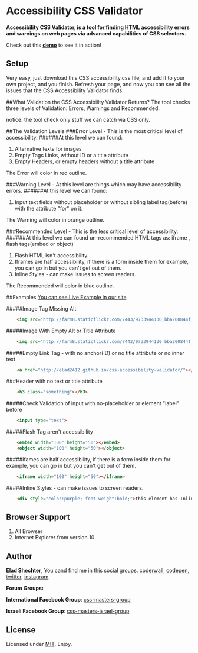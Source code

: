 # Accessibility CSS Validator

**Accessibility CSS Validator, is a tool for finding HTML accessibility errors and warnings on web pages via advanced capabilities of CSS selectors.**

Check out this **[demo][demo]** to see it in action!

## Setup

Very easy, just download this CSS accessibility.css file, and add it to your own project, and you finish.
Refresh your page, and now you can see all the issues that the CSS Accessibility Validator finds.

##What Validation the CSS Accessibility Validator Returns?
The tool checks three levels of Validation: Errors, Warnings and Recommended.

notice: the tool check only stuff we can catch via CSS only.

##The Validation Levels
###Error Level - This is the most critical level of accessibility.
######At this level we can found:
1. Alternative texts for images
2. Empty Tags Links, without ID or a title attribute
3. Empty Headers, or empty headers without a title attribute

The Error will color in red outline.

###Warning Level - At this level are things which may have accessibility errors.
######At this level we can found:
1. Input text fields without placeholder or without sibling label tag(before) with the attribute "for" on it.

The Warning will color in orange outline.

###Recommended Level - This is the less critical level of accessibility.
######At this level we can found un-recommended HTML tags as: iframe , flash tags(embed or object)
1. Flash HTML isn't accessibility.
2. Iframes are half accessibility, if there is a form inside them for example, you can go in but you can't get out of them.
3. Inline Styles - can make issues to screen readers.

The Recommended will color in blue outline.

##Examples
[You can see Live Example in our site]

#####Image Tag Missing Alt
```html
	<img src="http://farm8.staticflickr.com/7443/9733944130_bba200844f_m.jpg">
```

#####Image With Empty Alt or Title Attribute
```html
	<img src="http://farm8.staticflickr.com/7443/9733944130_bba200844f_m.jpg" alt="">
```

#####Empty Link Tag - with no anchor(ID) or no title attribute or no inner text
```html
	<a href="http://elad2412.github.io/css-accessibility-validator/"></a>
```

###Header with no text or title attribute
```html
	<h3 class="something"></h3>
```

#####Check Validation of input with no-placeholder or element "label" before
```html
	<input type="text">
```

#####Flash Tag aren't accessibility
```html
	<embed width="100" height="50"></embed>
	<object width="100" height="50"></object>
```

#####Ifames are half accessibility, if there is a form inside them for example, you can go in but you can't get out of them.
```html
	<iframe width="100" height="50"></iframe>
```

#####Inline Styles - can make issues to screen readers.
```html
	<div style="color:purple; font-weight:bold;">this element has Inline Styles</div>
```


## Browser Support
1. All Browser
2. Internet Explorer from version 10

## Author
**Elad Shechter**, You cand find me in this social groups.
[coderwall], [codepen], [twitter], [instagram]

**Forum Groups:**

**International Facebook Group**: [css-masters-group]

**Israeli Facebook Group**: [css-masters-israel-group]

## License

Licensed under [MIT][mit]. Enjoy.

[demo]: http://elad2412.github.io/css-accessibility-validator/#examples
[You can see Live Example in our site]: http://elad2412.github.io/css-accessibility-validator/#examples
[coderwall]: https://coderwall.com/elad2412
[codepen]: http://codepen.io/elad2412/
[css-masters-group]: https://www.facebook.com/groups/css.master/
[css-masters-israel-group]: https://www.facebook.com/groups/css.masters.israel/
[twitter]: https://twitter.com/eladsc
[instagram]: http://instagram.com/elad_2412
[mit]: http://www.opensource.org/licenses/mit-license.php

